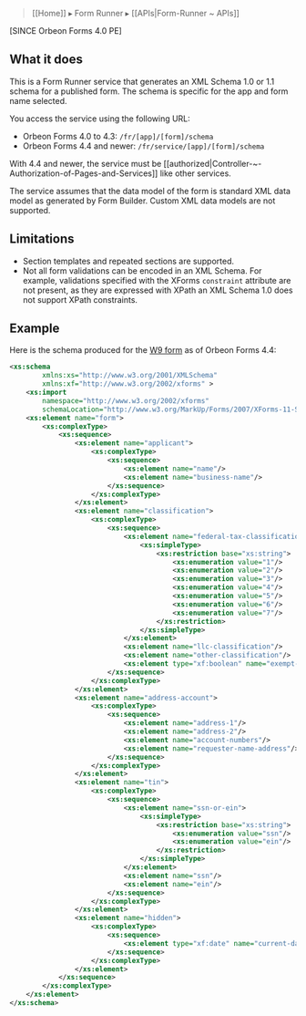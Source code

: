 > [[Home]] ▸ Form Runner ▸ [[APIs|Form-Runner ~ APIs]]

[SINCE Orbeon Forms 4.0 PE]

## What it does

This is a Form Runner service that generates an XML Schema 1.0 or 1.1 schema for a published form. The schema is specific for the app and form name selected.

You access the service using the following URL:

- Orbeon Forms 4.0 to 4.3: `/fr/[app]/[form]/schema`
- Orbeon Forms 4.4 and newer: `/fr/service/[app]/[form]/schema`

With 4.4 and newer, the service must be [[authorized|Controller-~-Authorization-of-Pages-and-Services]] like other services.

The service assumes that the data model of the form is standard XML data model as generated by Form Builder. Custom XML data models are not supported.

## Limitations

- Section templates and repeated sections are supported.
- Not all form validations can be encoded in an XML Schema. For example, validations specified with the XForms `constraint` attribute are not present, as they are expressed with XPath an XML Schema 1.0 does not support XPath constraints.

## Example

Here is the schema produced for the [W9 form](http://demo.orbeon.com/orbeon/fr/orbeon/w9/edit/4a83b4cf2b905fbe105d7e57ddc5597b5e78c0a3) as of Orbeon Forms 4.4:

```xml
<xs:schema
        xmlns:xs="http://www.w3.org/2001/XMLSchema"
        xmlns:xf="http://www.w3.org/2002/xforms" >
    <xs:import
        namespace="http://www.w3.org/2002/xforms"
        schemaLocation="http://www.w3.org/MarkUp/Forms/2007/XForms-11-Schema.xsd"/>
    <xs:element name="form">
        <xs:complexType>
            <xs:sequence>
                <xs:element name="applicant">
                    <xs:complexType>
                        <xs:sequence>
                            <xs:element name="name"/>
                            <xs:element name="business-name"/>
                        </xs:sequence>
                    </xs:complexType>
                </xs:element>
                <xs:element name="classification">
                    <xs:complexType>
                        <xs:sequence>
                            <xs:element name="federal-tax-classification">
                                <xs:simpleType>
                                    <xs:restriction base="xs:string">
                                        <xs:enumeration value="1"/>
                                        <xs:enumeration value="2"/>
                                        <xs:enumeration value="3"/>
                                        <xs:enumeration value="4"/>
                                        <xs:enumeration value="5"/>
                                        <xs:enumeration value="6"/>
                                        <xs:enumeration value="7"/>
                                    </xs:restriction>
                                </xs:simpleType>
                            </xs:element>
                            <xs:element name="llc-classification"/>
                            <xs:element name="other-classification"/>
                            <xs:element type="xf:boolean" name="exempt-payee"/>
                        </xs:sequence>
                    </xs:complexType>
                </xs:element>
                <xs:element name="address-account">
                    <xs:complexType>
                        <xs:sequence>
                            <xs:element name="address-1"/>
                            <xs:element name="address-2"/>
                            <xs:element name="account-numbers"/>
                            <xs:element name="requester-name-address"/>
                        </xs:sequence>
                    </xs:complexType>
                </xs:element>
                <xs:element name="tin">
                    <xs:complexType>
                        <xs:sequence>
                            <xs:element name="ssn-or-ein">
                                <xs:simpleType>
                                    <xs:restriction base="xs:string">
                                        <xs:enumeration value="ssn"/>
                                        <xs:enumeration value="ein"/>
                                    </xs:restriction>
                                </xs:simpleType>
                            </xs:element>
                            <xs:element name="ssn"/>
                            <xs:element name="ein"/>
                        </xs:sequence>
                    </xs:complexType>
                </xs:element>
                <xs:element name="hidden">
                    <xs:complexType>
                        <xs:sequence>
                            <xs:element type="xf:date" name="current-date"/>
                        </xs:sequence>
                    </xs:complexType>
                </xs:element>
            </xs:sequence>
        </xs:complexType>
    </xs:element>
</xs:schema>
```
